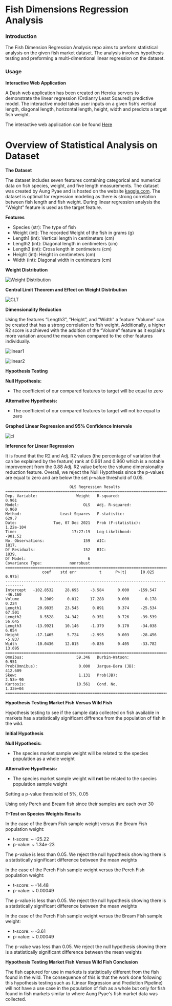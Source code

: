 # Fish Dimensions Regression Analysis

### Introduction

The Fish Dimension Regression Analysis repo aims to preform statistical analysis on the given fish market dataset. The analysis involves hypothesis testing and preforming a multi-dimentional linear regression on the dataset.

### Usage

**Interactive Web Application**

A Dash web application has been created on Heroku servers to demonstrate the linear regression (Ordianry Least Sqaured) predictive model. The interactive model takes user inputs on a given fish’s vertical length, diagonal length, horizontal length, height, width and predicts a target fish weight.

The interactive web application can be found [Here](https://fish-market-dataset-analysis.herokuapp.com/)

# Overview of Statistical Analysis on Dataset

**The Dataset**

The dataset includes seven features containing categorical and numerical data on fish species, weight, and five length measurements. The dataset was created by Aung Pyae and is hosted on the website [kaggle.com](https://www.kaggle.com/aungpyaeap/fish-market). The dataset is optimal for regression modeling as there is strong correlation between fish length and fish weight. During linear regression analysis the “Weight” feature is used as the target feature.

**Features**

- Species (str): The type of fish
- Weight (int): The recorded Weight of the fish in grams (g)
- Length1 (int): Vertical length in centimeters (cm)
- Length2 (int): Diagonal length in centimeters (cm)
- Length3 (int): Cross length in centimeters (cm)
- Height (int): Height in centimeters (cm)
- Width (int): Diagonal width in centimeters (cm)


 **Weight Distribution**

 ![Weight Distribution](assets/img/weight_distribution.png "Weight Distribution")

**Central Limit Theorem and Effect on Weight Distribution**

![CLT](assets/img/clt.png "CLT")

**Dimensionality Reduction**

Using the features “Length3”, ”Height”, and “Width” a feature “Volume” can be created that has a strong correlation to fish weight. Additionally, a higher R2 score is achieved with the addition of the “Volume” feature as it explains more variation around the mean when compared to the other features individually.

![linear1](assets/img/linear1.png "linear1")

![linear2](assets/img/linear2.png "linear2")

**Hypothesis Testing**

**Null Hypothesis:**

- The coefficient of our compared features to target will be equal to zero

**Alternative Hypothesis:**

- The coefficient of our compared features to target will not be equal to zero

**Graphed Linear Regression and 95% Confidence Intervale**

![ci](assets/img/ci.png "ci")

**Inference for Linear Regression**

It is found that the R2 and Adj. R2 values (the percentage of variation that can be explained by the feature) rank at 0.961 and 0.960 which is a notable improvement from the 0.88 Adj. R2 value before the volume dimensionality reduction feature. Overall, we reject the Null Hypothesis since the p-values are equal to zero and are below the set p-value threshold of 0.05.

```
                            OLS Regression Results                            
==============================================================================
Dep. Variable:                 Weight   R-squared:                       0.961
Model:                            OLS   Adj. R-squared:                  0.960
Method:                 Least Squares   F-statistic:                     629.7
Date:                Tue, 07 Dec 2021   Prob (F-statistic):          1.22e-104
Time:                        17:27:19   Log-Likelihood:                -901.52
No. Observations:                 159   AIC:                             1817.
Df Residuals:                     152   BIC:                             1839.
Df Model:                           6                                         
Covariance Type:            nonrobust                                         
==============================================================================
                coef    std err          t      P>|t|      [0.025      0.975]
------------------------------------------------------------------------------
Intercept   -102.8532     28.695     -3.584      0.000    -159.547     -46.160
Volume         0.2009      0.012     17.288      0.000       0.178       0.224
Length1       20.9835     23.545      0.891      0.374     -25.534      67.501
Length2        8.5528     24.342      0.351      0.726     -39.539      56.645
Length3      -13.9921     10.146     -1.379      0.170     -34.038       6.054
Height       -17.1465      5.724     -2.995      0.003     -28.456      -5.837
Width        -10.0436     12.015     -0.836      0.405     -33.782      13.695
==============================================================================
Omnibus:                       59.346   Durbin-Watson:                   0.951
Prob(Omnibus):                  0.000   Jarque-Bera (JB):              412.609
Skew:                           1.131   Prob(JB):                     2.53e-90
Kurtosis:                      10.561   Cond. No.                     1.33e+04
==============================================================================
```

**Hypothesis Testing Market Fish Versus Wild Fish**

Hypothesis testing to see if the sample data collected on fish available in markets has a statistically significant diffrence from the population of fish in the wild.

**Initial Hypothesis**

**Null Hypothesis:**

- The species market sample weight will be related to the species population as a whole weight

**Alternative Hypothesis:**

- The species market sample weight will **not** be related to the species population sample weight

Setting a p-value threshold of 5%, 0.05

Using only Perch and Bream fish since their samples are each over 30

**T-Test on Species Weights Results**

In the case of the Bream Fish sample weight versus the Bream Fish population weight:

- t-score: ~ -25.22
- p-value: ~ 1.34e-23

The p-value is less than 0.05. We reject the null hypothesis showing there is a statistically significant difference between the mean weights

In the case of the Perch Fish sample weight versus the Perch Fish population weight:

- t-score: ~ -14.48
- p-value: ~ 0.00049

The p-value is less than 0.05. We reject the null hypothesis showing there is a statistically significant difference between the mean weights

In the case of the Perch Fish sample weight versus the Bream Fish sample weight:

- t-score: ~ -3.61
- p-value: ~ 0.00049

The p-value was less than 0.05. We reject the null hypothesis showing there is a statistically significant difference between the mean weights

**Hypothesis Testing Market Fish Versus Wild Fish Conclusion**

The fish captured for use in markets is statistically different from the fish found in the wild. The consequence of this is that the work done following this hypothesis testing such as (Linear Regression and Prediction Pipeline) will not have a use case in the population of fish as a whole but only for fish found in fish markets similar to where Aung Pyae's fish market data was collected.
